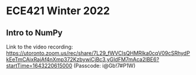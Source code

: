 # ECE421 Winter 2022

## Intro to NumPy

Link to the video recording:
https://utoronto.zoom.us/rec/share/7L29_fWVClsQHMRlka0cqV09cSRhydPkEeTmCAixRajAf4nXmp372KzbywiCjBc3.yGldFM7mAca2lBE6?startTime=1643220615000 (Passcode: i@Gb!7#P1W)
